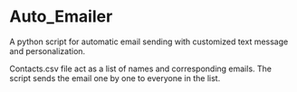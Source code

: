 # Auto_Emailer
A python script for automatic email sending with customized text message and personalization. 

Contacts.csv file act as a list of names and corresponding emails. The script sends the email one by one to everyone in the list. 

